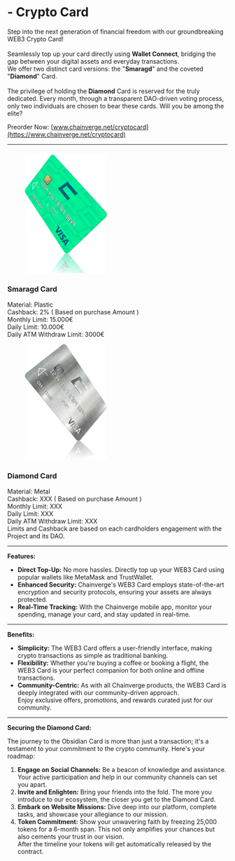 # - Crypto Card

Step into the next generation of financial freedom with our groundbreaking WEB3 Crypto Card!\
\
Seamlessly top up your card directly using **Wallet Connect**, bridging the gap between your digital assets and everyday transactions. \
We offer two distinct card versions: the "**Smaragd**" and the coveted "**Diamond**" Card. \
\
The privilege of holding the **Diamond** Card is reserved for the truly dedicated. Every month, through a transparent DAO-driven voting process, only two individuals are chosen to bear these cards. Will you be among the elite?

Preorder Now: [www.chainverge.net/cryptocard](https://www.chainverge.net/cryptocard)

***

###

<figure><img src="../.gitbook/assets/Chainverge-Greencard-Showcase-Fliped-Front.png" alt="" width="188"><figcaption></figcaption></figure>

### Smaragd Card

Material: Plastic\
Cashback: 2% ( Based on purchase Amount )\
Monthly Limit: 15.000€\
Daily Limit: 10.000€\
Daily ATM Withdraw Limit: 3000€



<figure><img src="../.gitbook/assets/Chainverge-Silver-Showcase-Fliped-Front.png" alt="" width="188"><figcaption></figcaption></figure>

### Diamond Card

Material: Metal\
Cashback: XXX ( Based on purchase Amount )\
Monthly Limit: XXX\
Daily Limit: XXX\
Daily ATM Withdraw Limit: XXX\
Limits and Cashback are based on each cardholders engagement with the Project and its DAO.

***

**Features:**

* **Direct Top-Up:** No more hassles. Directly top up your WEB3 Card using popular wallets like MetaMask and TrustWallet.
* **Enhanced Security:** Chainverge's WEB3 Card employs state-of-the-art encryption and security protocols, ensuring your assets are always protected.
* **Real-Time Tracking:** With the Chainverge mobile app, monitor your spending, manage your card, and stay updated in real-time.

***

**Benefits:**

* **Simplicity:** The WEB3 Card offers a user-friendly interface, making crypto transactions as simple as traditional banking.
* **Flexibility:** Whether you're buying a coffee or booking a flight, the WEB3 Card is your perfect companion for both online and offline transactions.
* **Community-Centric:** As with all Chainverge products, the WEB3 Card is deeply integrated with our community-driven approach. \
  Enjoy exclusive offers, promotions, and rewards curated just for our community.

***

**Securing the Diamond Card:**

The journey to the Obsidian Card is more than just a transaction; it's a testament to your commitment to the crypto community. Here's your roadmap:

1. **Engage on Social Channels:** Be a beacon of knowledge and assistance. Your active participation and help in our community channels can set you apart.
2. **Invite and Enlighten:** Bring your friends into the fold. The more you introduce to our ecosystem, the closer you get to the Diamond Card.
3. **Embark on Website Missions:** Dive deep into our platform, complete tasks, and showcase your allegiance to our mission.
4. **Token Commitment:** Show your unwavering faith by freezing 25,000 tokens for a 6-month span. This not only amplifies your chances but also cements your trust in our vision.\
   After the timeline your tokens will get automatically released by the contract.
